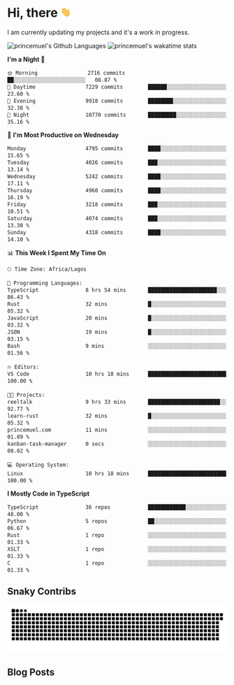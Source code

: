 # Hi, there <img src='/assets/wave.gif' alt='Just saying hello' width='24' height='24' />

<!--
**princemuel/princemuel** is a ✨ _special_ ✨ repository because its `README.md` (this file) appears on your GitHub profile.

Here are some ideas to get you started:

- 🔭 I’m currently working on ...
- 🌱 I’m currently learning ...
- 👯 I’m looking to collaborate on ...
- 🤔 I’m looking for help with ...
- 💬 Ask me about ...
- 📫 How to reach me: ...
- 😄 Pronouns: ...
- ⚡ Fun fact: ...
-->

I am currently updating my projects and it's a work in progress.

![princemuel's Github Languages](https://github-readme-stats.vercel.app/api/top-langs/?username=princemuel&text_color=586069&layout=compact&hide_border=true&title_color=0366d6&count_private=true&include_all_commits=true&theme=tokyonight&show_icons=true)
![princemuel's wakatime stats](https://github-readme-stats.vercel.app/api/wakatime?username=princemuel&text_color=586069&layout=compact&hide_border=true&title_color=0366d6&count_private=true&include_all_commits=true&theme=tokyonight&show_icons=true)

<!--START_SECTION:waka-->
**I'm a Night 🦉** 

```text
🌞 Morning                2716 commits        ██░░░░░░░░░░░░░░░░░░░░░░░   08.87 % 
🌆 Daytime                7229 commits        ██████░░░░░░░░░░░░░░░░░░░   23.60 % 
🌃 Evening                9918 commits        ████████░░░░░░░░░░░░░░░░░   32.38 % 
🌙 Night                  10770 commits       █████████░░░░░░░░░░░░░░░░   35.16 % 
```
📅 **I'm Most Productive on Wednesday** 

```text
Monday                   4795 commits        ████░░░░░░░░░░░░░░░░░░░░░   15.65 % 
Tuesday                  4026 commits        ███░░░░░░░░░░░░░░░░░░░░░░   13.14 % 
Wednesday                5242 commits        ████░░░░░░░░░░░░░░░░░░░░░   17.11 % 
Thursday                 4960 commits        ████░░░░░░░░░░░░░░░░░░░░░   16.19 % 
Friday                   3218 commits        ███░░░░░░░░░░░░░░░░░░░░░░   10.51 % 
Saturday                 4074 commits        ███░░░░░░░░░░░░░░░░░░░░░░   13.30 % 
Sunday                   4318 commits        ████░░░░░░░░░░░░░░░░░░░░░   14.10 % 
```


📊 **This Week I Spent My Time On** 

```text
🕑︎ Time Zone: Africa/Lagos

💬 Programming Languages: 
TypeScript               8 hrs 54 mins       ██████████████████████░░░   86.43 % 
Rust                     32 mins             █░░░░░░░░░░░░░░░░░░░░░░░░   05.32 % 
JavaScript               20 mins             █░░░░░░░░░░░░░░░░░░░░░░░░   03.32 % 
JSON                     19 mins             █░░░░░░░░░░░░░░░░░░░░░░░░   03.15 % 
Bash                     9 mins              ░░░░░░░░░░░░░░░░░░░░░░░░░   01.56 % 

🔥 Editors: 
VS Code                  10 hrs 18 mins      █████████████████████████   100.00 % 

🐱‍💻 Projects: 
reeltalk                 9 hrs 33 mins       ███████████████████████░░   92.77 % 
learn-rust               32 mins             █░░░░░░░░░░░░░░░░░░░░░░░░   05.32 % 
princemuel.com           11 mins             ░░░░░░░░░░░░░░░░░░░░░░░░░   01.89 % 
kanban-task-manager      0 secs              ░░░░░░░░░░░░░░░░░░░░░░░░░   00.02 % 

💻 Operating System: 
Linux                    10 hrs 18 mins      █████████████████████████   100.00 % 
```

**I Mostly Code in TypeScript** 

```text
TypeScript               36 repos            ████████████░░░░░░░░░░░░░   48.00 % 
Python                   5 repos             ██░░░░░░░░░░░░░░░░░░░░░░░   06.67 % 
Rust                     1 repo              ░░░░░░░░░░░░░░░░░░░░░░░░░   01.33 % 
XSLT                     1 repo              ░░░░░░░░░░░░░░░░░░░░░░░░░   01.33 % 
C                        1 repo              ░░░░░░░░░░░░░░░░░░░░░░░░░   01.33 % 
```




<!--END_SECTION:waka-->

## Snaky Contribs

<img src='/assets/github-snake-dark.svg' alt='Snaky Contributions' />

## Blog Posts

<!-- BLOG-POST-LIST:START -->
<!-- BLOG-POST-LIST:END -->

